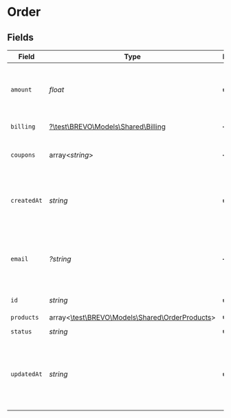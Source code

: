 # Order


## Fields

| Field                                                                                                         | Type                                                                                                          | Required                                                                                                      | Description                                                                                                   | Example                                                                                                       |
| ------------------------------------------------------------------------------------------------------------- | ------------------------------------------------------------------------------------------------------------- | ------------------------------------------------------------------------------------------------------------- | ------------------------------------------------------------------------------------------------------------- | ------------------------------------------------------------------------------------------------------------- |
| `amount`                                                                                                      | *float*                                                                                                       | :heavy_check_mark:                                                                                            | Total amount of the order, including all shipping expenses, tax and the price of items.                       | 308.42                                                                                                        |
| `billing`                                                                                                     | [?\test\BREVO\Models\Shared\Billing](../../models/shared/Billing.md)                                          | :heavy_minus_sign:                                                                                            | Billing details of an order.                                                                                  |                                                                                                               |
| `coupons`                                                                                                     | array<*string*>                                                                                               | :heavy_minus_sign:                                                                                            | Coupons applied to the order. Stored case insensitive.                                                        | EASTER15OFF                                                                                                   |
| `createdAt`                                                                                                   | *string*                                                                                                      | :heavy_check_mark:                                                                                            | Event occurrence UTC date-time (YYYY-MM-DDTHH:mm:ssZ), when order is actually created.                        | 2021-07-29T20:59:23.383Z                                                                                      |
| `email`                                                                                                       | *?string*                                                                                                     | :heavy_minus_sign:                                                                                            | Email of the contact, Mandatory if "phone" field is not passed in "billing" parameter.                        | example@brevo.com                                                                                             |
| `id`                                                                                                          | *string*                                                                                                      | :heavy_check_mark:                                                                                            | Unique ID of the order.                                                                                       | 14                                                                                                            |
| `products`                                                                                                    | array<[\test\BREVO\Models\Shared\OrderProducts](../../models/shared/OrderProducts.md)>                        | :heavy_check_mark:                                                                                            | N/A                                                                                                           |                                                                                                               |
| `status`                                                                                                      | *string*                                                                                                      | :heavy_check_mark:                                                                                            | State of the order.                                                                                           | completed                                                                                                     |
| `updatedAt`                                                                                                   | *string*                                                                                                      | :heavy_check_mark:                                                                                            | Event updated UTC date-time (YYYY-MM-DDTHH:mm:ssZ), when the status of the order is actually changed/updated. | 2021-07-30T10:59:23.383Z                                                                                      |